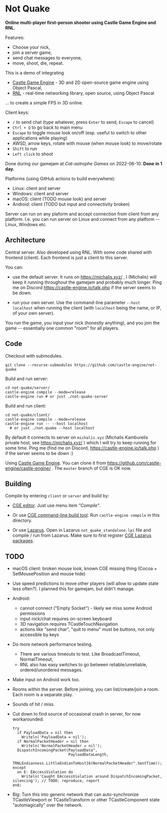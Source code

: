 # Not Quake

**Online multi-player first-person shooter using Castle Game Engine and RNL.**

Features:

- Choose your nick,
- join a server game,
- send chat messages to everyone,
- move, shoot, die, repeat.

This is a demo of integrating

- [Castle Game Engine](https://castle-engine.io/) - 3D and 2D open-source game engine using Object Pascal,
- [RNL](https://github.com/BeRo1985/rnl) - real-time networking library, open source, using Object Pascal

... to create a simple FPS in 3D online.

Client keys:

- `/` to send chat (type whatever, press `Enter` to send, `Escape` to cancel)
- `Ctrl + Q` to go back to main menu
- `Escape` to toggle mouse look on/off (esp. useful to switch to other applications while playing)
- AWSD, arrow keys, rotate with mouse (when mouse look) to move/rotate
- `Shift` to run
- `Left click` to shoot

Done during our gamejam at _Cat-astrophe Games_ on 2022-06-10. **Done in 1 day.**

Platforms (using GitHub actions to build everywhere):

- Linux: client and server
- Windows: client and server
- macOS: client (TODO mouse look) and server
- Android: client (TODO but input and connectivity broken)

Server can run on any plaform and accept connection from client from any platform. I.e. you can run server on Linux and connect from any platform -- Linux, Windows etc.

## Architecture

Central server. Also developed using RNL. With some code shared with frontend (client). Each frontend is just a client to this server.

You can:

- use the default server. It runs on https://michalis.xyz/ , I (Michalis) will keep it running throughout the gamejam and probably much longer. Ping me on Discord https://castle-engine.io/talk.php if the server seems to be down.

- run your own server. Use the command-line parameter `--host localhost` when running the client (with `localhost` being the name, or IP, of your own server).

You run the game, you input your nick (honestly anything), and you join the game -- essentially one common "room" for all players.

## Code

Checkout with submodules.

```
git clone --recurse-submodules https://github.com/castle-engine/not-quake
```

Build and run server:

```
cd not-quake/server/
castle-engine compile --mode=release
castle-engine run # or just ./not-quake-server
```

Build and run client:

```
cd not-quake/client/
castle-engine compile --mode=release
castle-engine run -- --host localhost
  # or just ./not-quake --host localhost
```

By default it connects to server on `michalis.xyz` (Michalis Kamburelis private host, see https://michalis.xyz/ ) which I will try to keep running for some time. Ping me (find me on Discord, https://castle-engine.io/talk.php ) if the server seems to be down :)

Using [Castle Game Engine](https://castle-engine.io/). You can clone it from https://github.com/castle-engine/castle-engine/ . The `master` branch of CGE is OK now.

## Building

Compile by entering `client` or `server` and build by:

- [CGE editor](https://castle-engine.io/manual_editor.php). Just use menu item _"Compile"_.

- Or use [CGE command-line build tool](https://castle-engine.io/build_tool). Run `castle-engine compile` in this directory.

- Or use [Lazarus](https://www.lazarus-ide.org/). Open in Lazarus `not_quake_standalone.lpi` file and compile / run from Lazarus. Make sure to first register [CGE Lazarus packages](https://castle-engine.io/documentation.php).

## TODO

- macOS client: broken mouse look, known CGE missing thing (Cocoa + SetMousePosition and mouse hide)

- Use speed predictions to move other players (will allow to update state less often?). I planned this for gamejam, but didn't manage.

- Android:
    - cannot connect ("Empty Socket") - likely we miss some Android permissions
    - input nick/chat requires on-screen keyboard
    - 3D navigation requires TCastleTouchNavigation
    - actions like "send char", "quit to menu" must be buttons, not only accessible by keys

- Do more network performance testing.
    - There are various timeouts to test. Like BroadcastTimeout, NormalTimeout,
    - RNL also has easy switches to go between reliable/unreliable, ordered/unordered messages.

- Make input on Android work too.

- Rooms within the server. Before joining, you can list/create/join a room. Each room is a separate play.

- Sounds of hit / miss.

- Cut down to find source of occasional crash in server, for now workarounded:

    ```
    try
      if PayloadData = nil then
        Writeln('PayloadData = nil');
      if NormalPacketHeader = nil then
        Writeln('NormalPacketHeader = nil');
      DispatchIncomingPacket(PayloadData^,
                             PayloadDataLength,
                             TRNLEndianness.LittleEndianToHost16(NormalPacketHeader^.SentTime));
    except
      on E: EAccessViolation do
        Writeln('Caught EAccessViolation around DispatchIncomingPacket, silencing'); // TODO: reproduce, report
    end;
    ```

- Big: Turn this into generic network that can auto-synchronize TCastleViewport or TCastleTransform or other TCastleComponent state "automagically" over the network.

